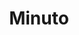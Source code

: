 ---
title: "Minuto"
url: /ciudad-autonoma-de-buenos-aires/minuto-soldado-de-la-independencia/
shop: Farben
---